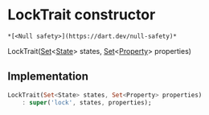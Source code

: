 


# LockTrait constructor




    *[<Null safety>](https://dart.dev/null-safety)*



LockTrait([Set](https://api.flutter.dev/flutter/dart-core/Set-class.html)&lt;[State](../../yonomi-sdk/State-class.md)> states, [Set](https://api.flutter.dev/flutter/dart-core/Set-class.html)&lt;[Property](../../yonomi-sdk/Property-class.md)> properties)





## Implementation

```dart
LockTrait(Set<State> states, Set<Property> properties)
    : super('lock', states, properties);
```







